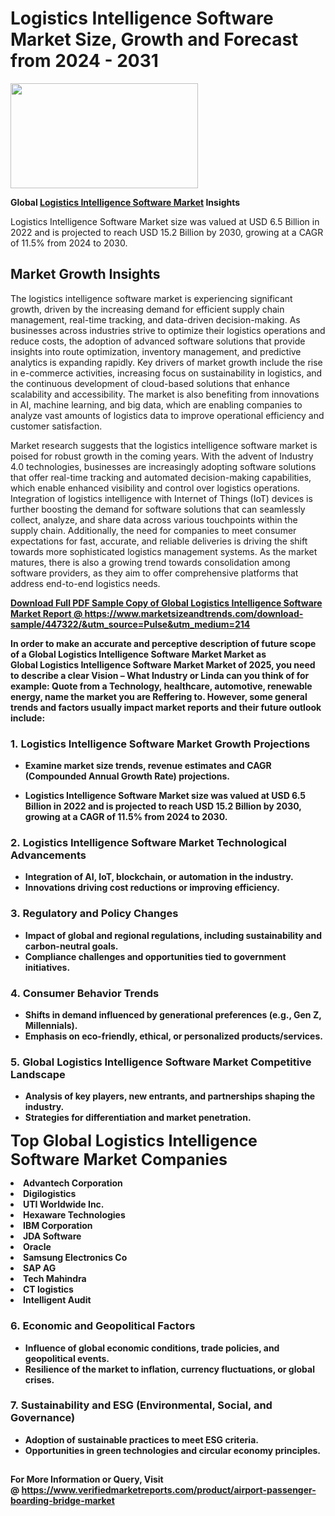 <H1>Logistics Intelligence Software Market Size, Growth and Forecast from 2024 - 2031</H1><img class="aligncenter size-medium wp-image-584254" src="https://thirdeyenews.in/wp-content/uploads/2024/09/Global-Market-Research-300x168.jpeg" alt="" width="300" height="168" /><p><strong>Global&nbsp;<a href="https://www.marketsizeandtrends.com/download-sample/447322/&amp;utm_source=Pulse&amp;utm_medium=214">Logistics Intelligence Software Market</a> Insights</strong></p><p>Logistics Intelligence Software Market size was valued at USD 6.5 Billion in 2022 and is projected to reach USD 15.2 Billion by 2030, growing at a CAGR of 11.5% from 2024 to 2030.</p><p><h2>Market Growth Insights</h2> <p>The logistics intelligence software market is experiencing significant growth, driven by the increasing demand for efficient supply chain management, real-time tracking, and data-driven decision-making. As businesses across industries strive to optimize their logistics operations and reduce costs, the adoption of advanced software solutions that provide insights into route optimization, inventory management, and predictive analytics is expanding rapidly. Key drivers of market growth include the rise in e-commerce activities, increasing focus on sustainability in logistics, and the continuous development of cloud-based solutions that enhance scalability and accessibility. The market is also benefiting from innovations in AI, machine learning, and big data, which are enabling companies to analyze vast amounts of logistics data to improve operational efficiency and customer satisfaction.</p> <p><strong><a href="#"></a></strong></p> <p>Market research suggests that the logistics intelligence software market is poised for robust growth in the coming years. With the advent of Industry 4.0 technologies, businesses are increasingly adopting software solutions that offer real-time tracking and automated decision-making capabilities, which enable enhanced visibility and control over logistics operations. Integration of logistics intelligence with Internet of Things (IoT) devices is further boosting the demand for software solutions that can seamlessly collect, analyze, and share data across various touchpoints within the supply chain. Additionally, the need for companies to meet consumer expectations for fast, accurate, and reliable deliveries is driving the shift towards more sophisticated logistics management systems. As the market matures, there is also a growing trend towards consolidation among software providers, as they aim to offer comprehensive platforms that address end-to-end logistics needs.</p> <p><strong><a href="#"></p><p><span class=""><strong>Download Full PDF Sample Copy of Global Logistics Intelligence Software Market Report</strong> @ <a href="https://www.marketsizeandtrends.com/download-sample/447322/&amp;utm_source=Pulse&amp;utm_medium=214" target="_blank">https://www.marketsizeandtrends.com/download-sample/447322/&amp;utm_source=Pulse&amp;utm_medium=214</a></span></p><p>In order to make an accurate and perceptive description of future scope of a Global&nbsp;Logistics Intelligence Software Market Market as Global&nbsp;Logistics Intelligence Software Market Market of 2025, you need to describe a clear Vision &ndash; What Industry or Linda can you think of for example: Quote from a Technology, healthcare, automotive, renewable energy, name the market you are Reffering to. However, some general trends and factors usually impact market reports and their future outlook include:</p><h3>1.&nbsp;<strong>Logistics Intelligence Software Market Growth Projections</strong></h3><ul><li>Examine market size trends, revenue estimates and CAGR (Compounded Annual Growth Rate) projections.</li><li><p>Logistics Intelligence Software Market size was valued at USD 6.5 Billion in 2022 and is projected to reach USD 15.2 Billion by 2030, growing at a CAGR of 11.5% from 2024 to 2030.</p></li></ul><h3>2.&nbsp;<strong>Logistics Intelligence Software Market Technological Advancements</strong></h3><ul><li>Integration of AI, IoT, blockchain, or automation in the industry.</li><li>Innovations driving cost reductions or improving efficiency.</li></ul><h3>3.&nbsp;<strong>Regulatory and Policy Changes</strong></h3><ul><li>Impact of global and regional regulations, including sustainability and carbon-neutral goals.</li><li>Compliance challenges and opportunities tied to government initiatives.</li></ul><h3>4.&nbsp;<strong>Consumer Behavior Trends</strong></h3><ul><li>Shifts in demand influenced by generational preferences (e.g., Gen Z, Millennials).</li><li>Emphasis on eco-friendly, ethical, or personalized products/services.</li></ul><h3>5.&nbsp;<strong>Global Logistics Intelligence Software Market Competitive Landscape</strong></h3><ul><li>Analysis of key players, new entrants, and partnerships shaping the industry.</li><li>Strategies for differentiation and market penetration.</li></ul><p data-pm-slice="1 1 []"><span style="color: inherit; font-family: inherit; font-size: 25px;">Top Global Logistics Intelligence Software Market Companies</span></p><div class="" data-test-id=""><p><li>Advantech Corporation</li><li> Digilogistics</li><li> UTI Worldwide Inc.</li><li> Hexaware Technologies</li><li> IBM Corporation</li><li> JDA Software</li><li> Oracle</li><li> Samsung Electronics Co</li><li> SAP AG</li><li> Tech Mahindra</li><li> CT logistics</li><li> Intelligent Audit</li></p></div><h3>6.&nbsp;<strong>Economic and Geopolitical Factors</strong></h3><ul><li>Influence of global economic conditions, trade policies, and geopolitical events.</li><li>Resilience of the market to inflation, currency fluctuations, or global crises.</li></ul><h3>7.&nbsp;<strong>Sustainability and ESG (Environmental, Social, and Governance)</strong></h3><ul><li>Adoption of sustainable practices to meet ESG criteria.</li><li>Opportunities in green technologies and circular economy principles.</li></ul><h2><strong style="font-size: 14px;">For More Information or Query, Visit @&nbsp;</strong><a style="background-color: #ffffff; font-size: 14px;" href="https://www.marketsizeandtrends.com/report/logistics-intelligence-software-market/" target="_blank">https://www.verifiedmarketreports.com/product/airport-passenger-boarding-bridge-market</a></h2>
